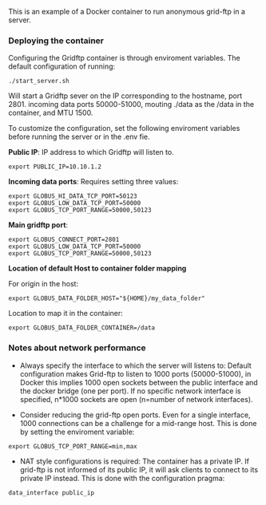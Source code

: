 This is an example of a Docker container to run anonymous grid-ftp in a server.

### Deploying the container

Configuring the Gridftp container is through enviroment variables. The default
configuration of running:
~~~
./start_server.sh
~~~
Will start a Gridftp sever on the IP corresponding to the hostname, port 2801.
incoming data ports 50000-51000, mouting ./data as the /data in the
container, and MTU 1500.

To customize the configuration, set the following enviroment variables before
running the server or in the .env fie.

**Public IP**:
IP address to which Gridftp will listen to.
~~~
export PUBLIC_IP=10.10.1.2
~~~

**Incoming data ports**: Requires setting three values:
~~~
export GLOBUS_HI_DATA_TCP_PORT=50123
export GLOBUS_LOW_DATA_TCP_PORT=50000
export GLOBUS_TCP_PORT_RANGE=50000,50123
~~~

**Main gridftp port**:
~~~
export GLOBUS_CONNECT_PORT=2801
export GLOBUS_LOW_DATA_TCP_PORT=50000
export GLOBUS_TCP_PORT_RANGE=50000,50123
~~~

**Location of default Host to container folder mapping**

For origin in the host:
~~~
export GLOBUS_DATA_FOLDER_HOST="${HOME}/my_data_folder"
~~~

Location to map it in the container:

~~~
export GLOBUS_DATA_FOLDER_CONTAINER=/data
~~~

### Notes about network performance

- Always specify the interface to which the server will listens to:
Default configuration
makes Grid-ftp to listen to 1000 ports (50000-51000), in Docker this implies
1000 open sockets between the public interface and the docker bridge (one per
port). If no specific network interface is specified, n*1000 sockets are open
(n=number of network interfaces).

- Consider reducing the grid-ftp open ports. Even for a single interface, 1000
connections can be a challenge for a mid-range host. This is done by setting
the enviroment variable:
~~~
export GLOBUS_TCP_PORT_RANGE=min,max
~~~
- NAT style configurations is required: The container has a private IP. If
grid-ftp is not informed of its public IP, it will ask clients to connect to
its private IP instead. This is done with the configuration pragma:
~~~
data_interface public_ip
~~~
